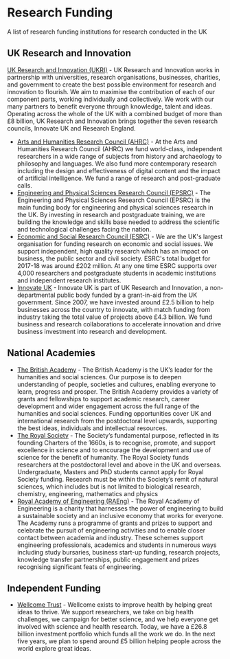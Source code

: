 # Research Funding
A list of research funding institutions for research conducted in the UK

## UK Research and Innovation

[UK Research and Innovation (UKRI)](https://www.ukri.org/) - UK Research and Innovation works in partnership with universities, research organisations, businesses, charities, and government to create the best possible environment for research and innovation to flourish. We aim to maximise the contribution of each of our component parts, working individually and collectively. We work with our many partners to benefit everyone through knowledge, talent and ideas. Operating across the whole of the UK with a combined budget of more than £8 billion, UK Research and Innovation brings together the seven research councils, Innovate UK and Research England.

- [Arts and Humanities Research Council (AHRC)](https://ahrc.ukri.org/) - At the Arts and Humanities Research Council (AHRC) we fund world-class, independent researchers in a wide range of subjects from history and archaeology to philosophy and languages. We also fund more contemporary research including the design and effectiveness of digital content and the impact of artificial intelligence. We fund a range of research and post-graduate calls.
 - [Engineering and Physical Sciences Research Council (EPSRC)](https://epsrc.ukri.org/) - The Engineering and Physical Sciences Research Council (EPSRC) is the main funding body for engineering and physical sciences research in the UK. By investing in research and postgraduate training, we are building the knowledge and skills base needed to address the scientific and technological challenges facing the nation. 
 - [Economic and Social Research Council (ESRC)](https://esrc.ukri.org/) - We are the UK's largest organisation for funding research on economic and social issues. We support independent, high quality research which has an impact on business, the public sector and civil society. ESRC's total budget for 2017-18 was around £202 million. At any one time ESRC supports over 4,000 researchers and postgraduate students in academic institutions and independent research institutes.
 - [Innovate UK](https://www.gov.uk/government/organisations/innovate-uk) - Innovate UK is part of UK Research and Innovation, a non-departmental public body funded by a grant-in-aid from the UK government. Since 2007, we have invested around £2.5 billion to help businesses across the country to innovate, with match funding from industry taking the total value of projects above £4.3 billion. We fund business and research collaborations to accelerate innovation and drive business investment into research and development.

## National Academies

- [The British Academy](https://www.thebritishacademy.ac.uk/) - The British Academy is the UK’s leader for the humanities and social sciences. Our purpose is to deepen understanding of people, societies and cultures, enabling everyone to learn, progress and prosper. The British Academy provides a variety of grants and fellowships to support academic research, career development and wider engagement across the full range of the humanities and social sciences. Funding opportunities cover UK and international research from the postdoctoral level upwards, supporting the best ideas, individuals and intellectual resources.
- [The Royal Society](https://royalsociety.org/) - The Society’s fundamental purpose, reflected in its founding Charters of the 1660s, is to recognise, promote, and support excellence in science and to encourage the development and use of science for the benefit of humanity. The Royal Society funds researchers at the postdoctoral level and above in the UK and overseas. Undergraduate, Masters and PhD students cannot apply for Royal Society funding.
Research must be within the Society’s remit of natural sciences, which includes but is not limited to biological research, chemistry, engineering, mathematics and physics
- [Royal Academy of Engineering (RAEng)](https://www.raeng.org.uk/) - The Royal Academy of Engineering is a charity that harnesses the power of engineering to build a sustainable society and an inclusive economy that works for everyone. The Academy runs a programme of grants and prizes to support and celebrate the pursuit of engineering activities and to enable closer contact between academia and industry. These schemes support engineering professionals, academics and students in numerous ways including study bursaries, business start-up funding, research projects, knowledge transfer partnerships, public engagement and prizes recognising significant feats of engineering.

## Independent Funding

- [Wellcome Trust](https://wellcome.org/) - Wellcome exists to improve health by helping great ideas to thrive. We support researchers, we take on big health challenges, we campaign for better science, and we help everyone get involved with science and health research. Today, we have a £26.8 billion investment portfolio which funds all the work we do. In the next five years, we plan to spend around £5 billion helping people across the world explore great ideas.
